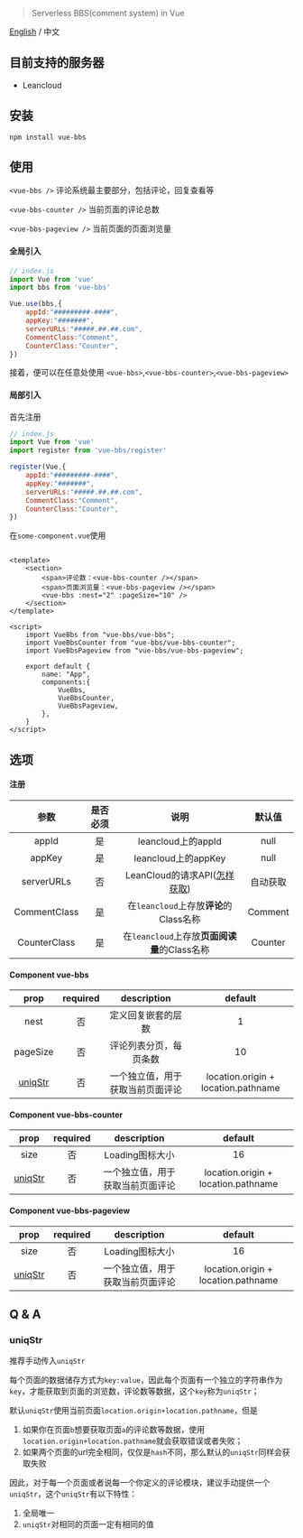 > Serverless BBS(comment system) in Vue

[English](./README.md) / 中文

## 目前支持的服务器

* Leancloud


## 安装

`npm install vue-bbs`


## 使用

`<vue-bbs />` 评论系统最主要部分，包括评论，回复查看等

`<vue-bbs-counter />` 当前页面的评论总数

`<vue-bbs-pageview />` 当前页面的页面浏览量


#### 全局引入

```js
// index.js
import Vue from 'vue'
import bbs from 'vue-bbs'

Vue.use(bbs,{
    appId:"#########-####",
    appKey:"#######",
    serverURLs:"#####.##.##.com",
    CommentClass:"Comment",
    CounterClass:"Counter",
})
```
接着，便可以在任意处使用 `<vue-bbs>`,`<vue-bbs-counter>`,`<vue-bbs-pageview>`


#### 局部引入

首先注册
```js
// index.js
import Vue from 'vue'
import register from 'vue-bbs/register'

register(Vue,{
    appId:"#########-####",
    appKey:"#######",
    serverURLs:"#####.##.##.com",
    CommentClass:"Comment",
    CounterClass:"Counter",
})
```

在`some-component.vue`使用
```vue

<template>
    <section>
        <span>评论数：<vue-bbs-counter /></span>
        <span>页面浏览量：<vue-bbs-pageview /></span>
        <vue-bbs :nest="2" :pageSize="10" />
    </section>
</template>

<script>
    import VueBbs from "vue-bbs/vue-bbs";
    import VueBbsCounter from "vue-bbs/vue-bbs-counter";
    import VueBbsPageview from "vue-bbs/vue-bbs-pageview";

    export default {
        name: "App",
        components:{
            VueBbs,
            VueBbsCounter,
            VueBbsPageview,
        },
    }
</script>
```


## 选项

#### 注册

|参数|是否必须|说明|默认值|
|:---:|:---:|:---:|:---:|
|appId|是|leancloud上的appId|null|
|appKey|是|leancloud上的appKey|null|
|serverURLs|否|LeanCloud的请求API([怎样获取](#获取serverURLs))|自动获取|
|CommentClass|是|在`leancloud`上存放**评论**的Class名称|Comment|
|CounterClass|是|在`leancloud`上存放**页面阅读量**的Class名称|Counter|

#### Component vue-bbs

|prop|required|description|default|
|:---:|:---:|:---:|:---:|
|nest|否|定义回复嵌套的层数|1|
|pageSize|否|评论列表分页，每页条数|10|
|[uniqStr](#uniqStr)|否|一个独立值，用于获取当前页面评论|location.origin + location.pathname|

#### Component vue-bbs-counter

|prop|required|description|default|
|:---:|:---:|:---:|:---:|
|size|否|Loading图标大小|16|
|[uniqStr](#uniqStr)|否|一个独立值，用于获取当前页面评论|location.origin + location.pathname|

#### Component vue-bbs-pageview

|prop|required|description|default|
|:---:|:---:|:---:|:---:|
|size|否|Loading图标大小|16|
|[uniqStr](#uniqStr)|否|一个独立值，用于获取当前页面评论|location.origin + location.pathname|



## Q & A

### uniqStr

推荐手动传入`uniqStr`

每个页面的数据储存方式为`key:value`，因此每个页面有一个独立的字符串作为`key`，才能获取到页面的浏览数，评论数等数据，这个`key`称为`uniqStr`；

默认`uniqStr`使用当前页面`location.origin+location.pathname`，但是

1. 如果你在页面`b`想要获取页面`a`的评论数等数据，使用`location.origin+location.pathname`就会获取错误或者失败；
2. 如果两个页面的url完全相同，仅仅是`hash`不同，那么默认的`uniqStr`同样会获取失败

因此，对于每一个页面或者说每一个你定义的评论模块，建议手动提供一个`uniqStr`，这个`uniqStr`有以下特性：

1. 全局唯一
2. `uniqStr`对相同的页面一定有相同的值
